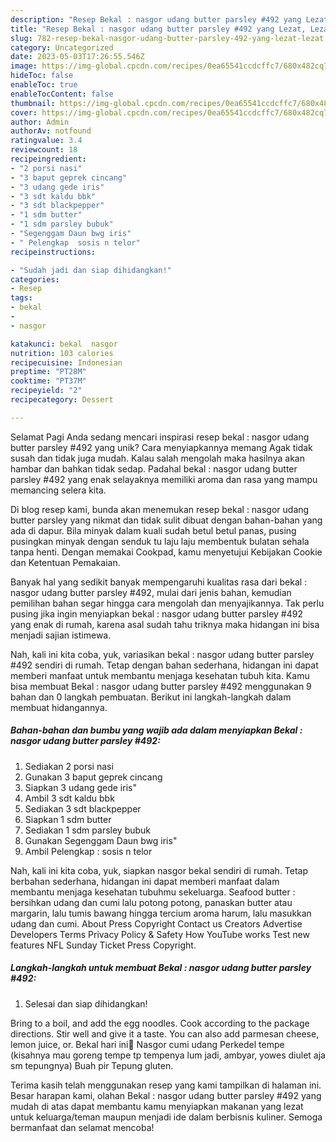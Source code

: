```yaml
---
description: "Resep Bekal : nasgor udang butter parsley #492 yang Lezat, Lezat"
title: "Resep Bekal : nasgor udang butter parsley #492 yang Lezat, Lezat"
slug: 782-resep-bekal-nasgor-udang-butter-parsley-492-yang-lezat-lezat
category: Uncategorized
date: 2023-05-03T17:26:55.546Z
image: https://img-global.cpcdn.com/recipes/0ea65541ccdcffc7/680x482cq70/bekal-nasgor-udang-butter-parsley-492-foto-resep-utama.jpg
hideToc: false
enableToc: true
enableTocContent: false
thumbnail: https://img-global.cpcdn.com/recipes/0ea65541ccdcffc7/680x482cq70/bekal-nasgor-udang-butter-parsley-492-foto-resep-utama.jpg
cover: https://img-global.cpcdn.com/recipes/0ea65541ccdcffc7/680x482cq70/bekal-nasgor-udang-butter-parsley-492-foto-resep-utama.jpg
author: Admin
authorAv: notfound
ratingvalue: 3.4
reviewcount: 18
recipeingredient:
- "2 porsi nasi"
- "3 baput geprek cincang"
- "3 udang gede iris"
- "3 sdt kaldu bbk"
- "3 sdt blackpepper"
- "1 sdm butter"
- "1 sdm parsley bubuk"
- "Segenggam Daun bwg iris"
- " Pelengkap  sosis n telor"
recipeinstructions:

- "Sudah jadi dan siap dihidangkan!"
categories:
- Resep
tags:
- bekal
- 
- nasgor

katakunci: bekal  nasgor 
nutrition: 103 calories
recipecuisine: Indonesian
preptime: "PT28M"
cooktime: "PT37M"
recipeyield: "2"
recipecategory: Dessert

---
```



Selamat Pagi Anda sedang mencari inspirasi resep bekal : nasgor udang butter parsley #492 yang unik? Cara menyiapkannya memang Agak tidak susah dan tidak juga mudah. Kalau salah mengolah maka hasilnya akan hambar dan bahkan tidak sedap. Padahal bekal : nasgor udang butter parsley #492 yang enak selayaknya memiliki aroma dan rasa yang mampu memancing selera kita.


Di blog resep kami, bunda akan menemukan resep bekal : nasgor udang butter parsley yang nikmat dan tidak sulit dibuat dengan bahan-bahan yang ada di dapur. Bila minyak dalam kuali sudah betul betul panas, pusing pusingkan minyak dengan senduk tu laju laju membentuk bulatan sehala tanpa henti. Dengan memakai Cookpad, kamu menyetujui Kebijakan Cookie dan Ketentuan Pemakaian.

Banyak hal yang sedikit banyak mempengaruhi kualitas rasa dari bekal : nasgor udang butter parsley #492, mulai dari jenis bahan, kemudian pemilihan bahan segar hingga cara mengolah dan menyajikannya. Tak perlu pusing jika ingin menyiapkan bekal : nasgor udang butter parsley #492 yang enak di rumah, karena asal sudah tahu triknya maka hidangan ini bisa menjadi sajian istimewa.


Nah, kali ini kita coba, yuk, variasikan bekal : nasgor udang butter parsley #492 sendiri di rumah. Tetap dengan bahan sederhana, hidangan ini dapat memberi manfaat untuk membantu menjaga kesehatan tubuh kita. Kamu bisa membuat Bekal : nasgor udang butter parsley #492 menggunakan 9 bahan dan 0 langkah pembuatan. Berikut ini langkah-langkah dalam membuat hidangannya.

<!--inarticleads1-->

##### Bahan-bahan dan bumbu yang wajib ada dalam menyiapkan Bekal : nasgor udang butter parsley #492:

1. Sediakan 2 porsi nasi
1. Gunakan 3 baput geprek cincang
1. Siapkan 3 udang gede iris&#34;
1. Ambil 3 sdt kaldu bbk
1. Sediakan 3 sdt blackpepper
1. Siapkan 1 sdm butter
1. Sediakan 1 sdm parsley bubuk
1. Gunakan Segenggam Daun bwg iris&#34;
1. Ambil  Pelengkap : sosis n telor


Nah, kali ini kita coba, yuk, siapkan nasgor bekal sendiri di rumah. Tetap berbahan sederhana, hidangan ini dapat memberi manfaat dalam membantu menjaga kesehatan tubuhmu sekeluarga. Seafood butter : bersihkan udang dan cumi lalu potong potong, panaskan butter atau margarin, lalu tumis bawang hingga tercium aroma harum, lalu masukkan udang dan cumi. About Press Copyright Contact us Creators Advertise Developers Terms Privacy Policy &amp; Safety How YouTube works Test new features NFL Sunday Ticket Press Copyright. 

<!--inarticleads2-->

##### Langkah-langkah untuk membuat Bekal : nasgor udang butter parsley #492:


1. Selesai dan siap dihidangkan!

Bring to a boil, and add the egg noodles. Cook according to the package directions. Stir well and give it a taste. You can also add parmesan cheese, lemon juice, or. Bekal hari ini🍱 Nasgor cumi udang Perkedel tempe (kisahnya mau goreng tempe tp tempenya lum jadi, ambyar, yowes diulet aja sm tepungnya) Buah pir Tepung gluten. 

Terima kasih telah menggunakan resep yang kami tampilkan di halaman ini. Besar harapan kami, olahan Bekal : nasgor udang butter parsley #492 yang mudah di atas dapat membantu kamu menyiapkan makanan yang lezat untuk keluarga/teman maupun menjadi ide dalam berbisnis kuliner. Semoga bermanfaat dan selamat mencoba!
